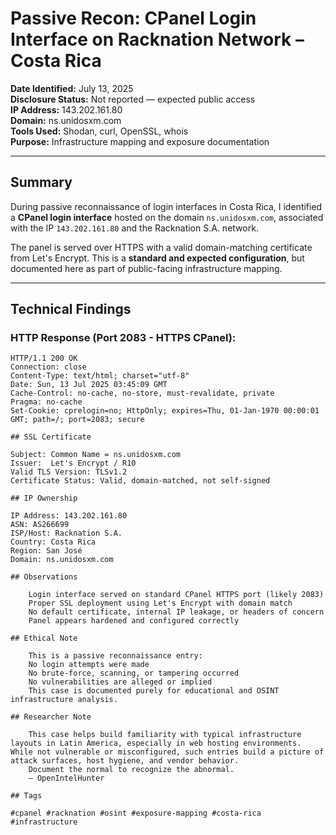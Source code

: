 # Passive Recon: CPanel Login Interface on Racknation Network – Costa Rica

**Date Identified:** July 13, 2025  
**Disclosure Status:** Not reported — expected public access  
**IP Address:** 143.202.161.80  
**Domain:** ns.unidosxm.com  
**Tools Used:** Shodan, curl, OpenSSL, whois  
**Purpose:** Infrastructure mapping and exposure documentation

---
## Summary

During passive reconnaissance of login interfaces in Costa Rica, I identified a **CPanel login interface** hosted on the domain `ns.unidosxm.com`, associated with the IP `143.202.161.80` and the Racknation S.A. network.

The panel is served over HTTPS with a valid domain-matching certificate from Let's Encrypt. This is a **standard and expected configuration**, but documented here as part of public-facing infrastructure mapping.

---
## Technical Findings

### HTTP Response (Port 2083 - HTTPS CPanel):
```http
HTTP/1.1 200 OK
Connection: close
Content-Type: text/html; charset="utf-8"
Date: Sun, 13 Jul 2025 03:45:09 GMT
Cache-Control: no-cache, no-store, must-revalidate, private
Pragma: no-cache
Set-Cookie: cprelogin=no; HttpOnly; expires=Thu, 01-Jan-1970 00:00:01 GMT; path=/; port=2083; secure

## SSL Certificate

Subject: Common Name = ns.unidosxm.com
Issuer:  Let's Encrypt / R10
Valid TLS Version: TLSv1.2
Certificate Status: Valid, domain-matched, not self-signed

## IP Ownership

IP Address: 143.202.161.80
ASN: AS266699
ISP/Host: Racknation S.A.
Country: Costa Rica
Region: San José
Domain: ns.unidosxm.com

## Observations

    Login interface served on standard CPanel HTTPS port (likely 2083)
    Proper SSL deployment using Let's Encrypt with domain match
    No default certificate, internal IP leakage, or headers of concern
    Panel appears hardened and configured correctly

## Ethical Note

    This is a passive reconnaissance entry:
    No login attempts were made
    No brute-force, scanning, or tampering occurred
    No vulnerabilities are alleged or implied
    This case is documented purely for educational and OSINT infrastructure analysis.

## Researcher Note

    This case helps build familiarity with typical infrastructure layouts in Latin America, especially in web hosting environments. While not vulnerable or misconfigured, such entries build a picture of attack surfaces, host hygiene, and vendor behavior.
    Document the normal to recognize the abnormal.
    — OpenIntelHunter

## Tags

#cpanel #racknation #osint #exposure-mapping #costa-rica #infrastructure

